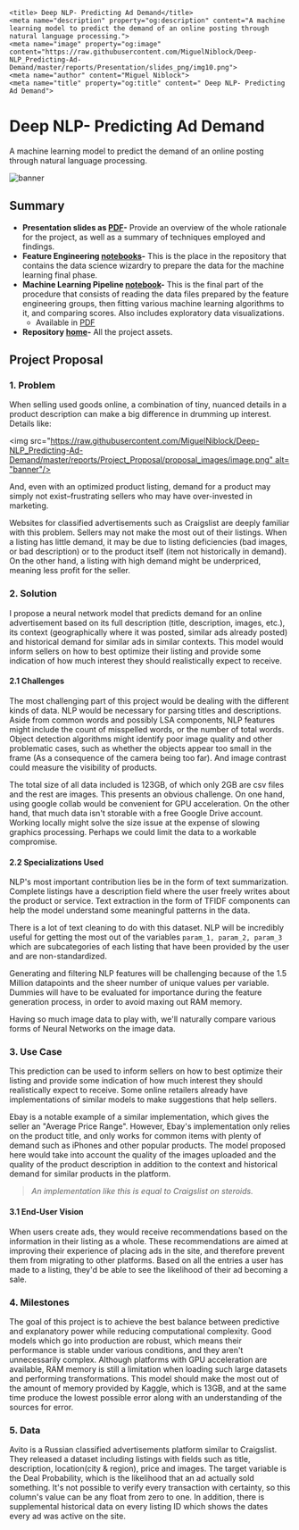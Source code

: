     <title> Deep NLP- Predicting Ad Demand</title>
    <meta name="description" property="og:description" content="A machine learning model to predict the demand of an online posting through natural language processing.">
    <meta name="image" property="og:image" content="https://raw.githubusercontent.com/MiguelNiblock/Deep-NLP_Predicting-Ad-Demand/master/reports/Presentation/slides_png/img10.png">
    <meta name="author" content="Miguel Niblock">
    <meta name="title" property="og:title" content=" Deep NLP- Predicting Ad Demand">

# Deep NLP- Predicting Ad Demand

A machine learning model to predict the demand of an online posting through natural language processing.

<span class="image main"><img src="https://raw.githubusercontent.com/MiguelNiblock/Deep-NLP_Predicting-Ad-Demand/master/reports/Presentation/slides_png/img10.png" alt="banner" /></span>



## Summary

- **Presentation slides as [PDF](https://miguelniblock.github.io/Deep-NLP_Predicting-Ad-Demand/reports/Presentation/pdf-presentation.pdf)-** Provide an overview of the whole rationale for the project, as well as a summary of techniques employed and findings.
- **Feature Engineering [notebooks](https://github.com/MiguelNiblock/Deep-NLP_Predicting-Ad-Demand/tree/master/notebooks/final_model/feature_engineering)-** This is the place in the repository that contains the data science wizardry to prepare the data for the machine learning final phase.
- **Machine Learning Pipeline [notebook](https://miguelniblock.github.io/Deep-NLP_Predicting-Ad-Demand/docs/index.html)-** This is the final part of the procedure that consists of reading the data files prepared by the feature engineering groups, then fitting various machine learning algorithms to it, and comparing scores. Also includes exploratory data visualizations.
    - Available in [PDF](https://miguelniblock.github.io/Deep-NLP_Predicting-Ad-Demand/reports/Final_Notebook_Export/pdf-final_pipeline.pdf)
- **Repository [home](https://github.com/MiguelNiblock/Deep-NLP_Predicting-Ad-Demand)-** All the project assets.

## Project Proposal

### 1. Problem

When selling used goods online, a combination of tiny, nuanced details in a product description can make a big difference in drumming up interest.
Details like:

<span class="image main"><img src="https://raw.githubusercontent.com/MiguelNiblock/Deep-NLP_Predicting-Ad-Demand/master/reports/Project_Proposal/proposal_images/image.png" alt="banner"/></span>

And, even with an optimized product listing, demand for a product may simply not exist–frustrating sellers who may have over-invested in marketing.

Websites for classified advertisements such as Craigslist are deeply familiar with this problem. Sellers may not make the most out of their listings. When a listing has little demand, it may be due to listing deficiencies (bad images, or bad description) or to the product itself (item not historically in demand). On the other hand, a listing with high demand might be underpriced, meaning less profit for the seller.

### 2. Solution

I propose a neural network model that predicts demand for an online advertisement based on its full description (title, description, images, etc.), its context (geographically where it was posted, similar ads already posted) and historical demand for similar ads in similar contexts. This model would inform sellers on how to best optimize their listing and provide some indication of how much interest they should realistically expect to receive.

#### 2.1 Challenges

The most challenging part of this project would be dealing with the different kinds of data. NLP would be necessary for parsing titles and descriptions. Aside from common words and possibly LSA components, NLP features might include the count of misspelled words, or the number of total words. Object detection algorithms might identify poor image quality and other problematic cases, such as whether the objects appear too small in the frame (As a consequence of the camera being too far). And image contrast could measure the visibility of products. 

The total size of all data included is 123GB, of which only 2GB are csv files and the rest are images. This presents an obvious challenge. On one hand, using google collab would be convenient for GPU acceleration. On the other hand, that much data isn't storable with a free Google Drive account. Working locally might solve the size issue at the expense of slowing graphics processing. Perhaps we could limit the data to a workable compromise. 

#### 2.2 Specializations Used

NLP's most important contribution lies be in the form of text summarization. Complete listings have a description field where the user freely writes about the product or service. Text extraction in the form of TFIDF components can help the model understand some meaningful patterns in the data.

There is a lot of text cleaning to do with this dataset. NLP will be incredibly useful for getting the most out of the variables `param_1, param_2, param_3` which are subcategories of each listing that have been provided by the user and are non-standardized.

Generating and filtering NLP features will be challenging because of the 1.5 Million datapoints and the sheer number of unique values per variable. Dummies will have to be evaluated for importance during the feature generation process, in order to avoid maxing out RAM memory.

Having so much image data to play with, we'll naturally compare various forms of Neural Networks on the image data. 

### 3. Use Case

This prediction can be used to inform sellers on how to best optimize their listing and provide some indication of how much interest they should realistically expect to receive. Some online retailers already have implementations of similar models to make suggestions that help sellers. 

Ebay is a notable example of a similar implementation, which gives the seller an "Average Price Range". However, Ebay's implementation only relies on the product title, and only works for common items with plenty of demand such as iPhones and other popular products. The model proposed here would take into account the quality of the images uploaded and the quality of the product description in addition to the context and historical demand for similar products in the platform.

>*An implementation like this is equal to Craigslist on steroids.*

#### 3.1 End-User Vision

When users create ads, they would receive recommendations based on the information in their listing as a whole. These recommendations are aimed at improving their experience of placing ads in the site, and therefore prevent them from migrating to other platforms. Based on all the entries a user has made to a listing, they'd be able to see the likelihood of their ad becoming a sale.

### 4. Milestones

The goal of this project is to achieve the best balance between predictive and explanatory power while reducing computational complexity. Good models which go into production are robust, which means their performance is stable under various conditions, and they aren't unnecessarily complex. Although platforms with GPU acceleration are available, RAM memory is still a limitation when loading such large datasets and performing transformations. This model should make the most out of the amount of memory provided by Kaggle, which is 13GB, and at the same time produce the lowest possible error along with an understanding of the sources for error.

### 5. Data

Avito is a Russian classified advertisements platform similar to Craigslist. They released a dataset including listings with fields such as title, description, location(city & region), price and images. The target variable is the Deal Probability, which is the likelihood that an ad actually sold something. It's not possible to verify every transaction with certainty, so this column's value can be any float from zero to one. In addition, there is supplemental historical data on every listing ID which shows the dates every ad was active on the site.
